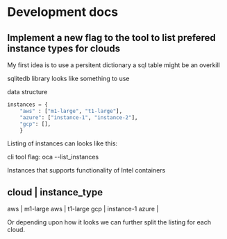 # Development docs

## Implement a new flag to the tool to list prefered instance types for clouds


My first idea is to use a persitent dictionary a sql table might be an overkill

sqlitedb library looks like something to use

data structure

```python
instances = {
    "aws" : ["m1-large", "t1-large"], 
    "azure": ["instance-1", "instance-2"],
    "gcp": [],
    }
```

Listing of instances can looks like this:

cli tool flag: oca --list_instances

Instances that supports functionality of Intel containers

cloud | instance_type
---------------------
aws   | m1-large
aws   | t1-large
gcp   | instance-1
azure | 

Or depending upon how it looks we can further split the listing for each cloud.
